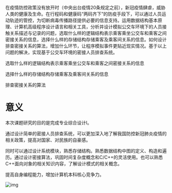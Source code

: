 在疫情防控政策没有放开时（中央出台疫情20条规定之前），新冠疫情肆虐，威胁人类的健康及生命。在行程码和健康码“两码齐下”的防疫手段下，可以通过人员运动轨迹的管控，为切断病毒传播路径提供必要的信息支持。运用数据结构基本原理、计算机高级程序设计语言和相关工具，分析并设计模拟公交车环境下的人员接触关系描述与记录的问题，选取什么样的逻辑结构表示乘客乘坐公交车和乘客之间密接关系的信息，选择什么样的存储结构存储乘客及乘客间关系的信息。如何设计排查密接关系的算法，增加什么环节，让程序模拟事件更贴近现实情况。基于以上问题的解决，实现基于公交车环境的密接人员排查系统。





选取什么样的逻辑结构表示乘客乘坐公交车和乘客之间密接关系的信息

选择什么样的存储结构存储乘客及乘客间关系的信息



排查密接关系的算法



# 意义

本次课题研究的目的是完成专业综合设计I。

通过设计简单的密接人员排查系统，可以更加深入地了解我国防控新冠肺炎疫情的相关政策，提高对国家、对民族的自豪感。

同时可以通过设计系统模块，熟悉存储结构。熟悉数据结构中图的定义、构造和遍历。通过设计密接算法，巩固时间复杂度概念和C/C++的灵活使用。也可以熟悉C++面向对象的相关知识内容，了解设计模式的相关概念。

提高自身编程能力，增加计算机本科核心竞争力。







![img](https://inews.gtimg.com/newsapp_bt/0/13358813368/1000)







